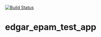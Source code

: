 [![Build Status](https://travis-ci.org/inauros/edgar_epam_test_app.svg?branch=master)](https://travis-ci.org/inauros/edgar_epam_test_app)

# edgar_epam_test_app
